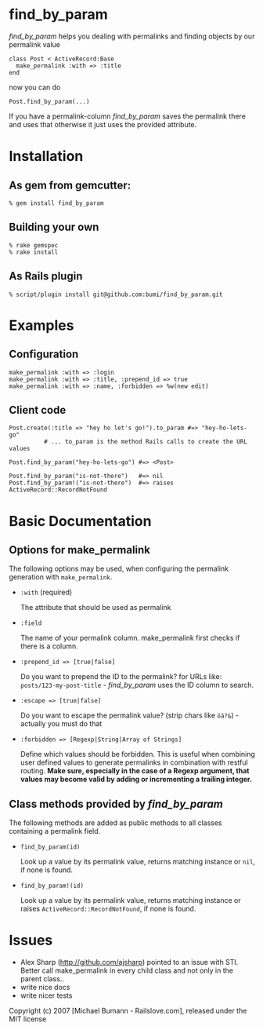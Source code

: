 find_by_param
=============

*find_by_param* helps you dealing with permalinks and finding objects by our
permalink value

    class Post < ActiveRecord:Base
      make_permalink :with => :title
    end

now you can do 
  
    Post.find_by_param(...)

If you have a permalink-column *find_by_param* saves the permalink there and
uses that otherwise it just uses the provided attribute.


Installation
========

As gem from gemcutter:
-------------

    % gem install find_by_param

Building your own
-------------

    % rake gemspec
    % rake install

As Rails plugin
-------------

    % script/plugin install git@github.com:bumi/find_by_param.git


Examples
========

Configuration
-------------

    make_permalink :with => :login
    make_permalink :with => :title, :prepend_id => true
    make_permalink :with => :name, :forbidden => %w(new edit)

Client code
-----------

    Post.create(:title => "hey ho let's go!").to_param #=> "hey-ho-lets-go" 
              # ... to_param is the method Rails calls to create the URL values

    Post.find_by_param("hey-ho-lets-go") #=> <Post>

    Post.find_by_param("is-not-there")   #=> nil
    Post.find_by_param!("is-not-there")  #=> raises ActiveRecord::RecordNotFound


Basic Documentation
===================

Options for make_permalink
--------------------------

The following options may be used, when configuring the permalink generation
with `make_permalink`.

 *   `:with` (required)

     The attribute that should be used as permalink

 *   `:field`

     The name of your permalink column. make_permalink first checks if there is 
     a column. 

 *   `:prepend_id => [true|false]`

     Do you want to prepend the ID to the permalink? for URLs like:
     `posts/123-my-post-title` - *find_by_param* uses the ID column to search.

 *   `:escape => [true|false]`

     Do you want to escape the permalink value? (strip chars like `öä?&`) -
     actually you must do that

 *   `:forbidden => [Regexp|String|Array of Strings]`

     Define which values should be forbidden. This is useful when combining user
     defined values to generate permalinks in combination with restful routing.
     **Make sure, especially in the case of a Regexp argument, that values may
     become valid by adding or incrementing a trailing integer.**


Class methods provided by *find_by_param*
---------------------------------------

The following methods are added as public methods to all classes containing a
permalink field.

 *   `find_by_param(id)`

     Look up a value by its permalink value, returns matching instance or
     `nil`, if none is found.

 *   `find_by_param!(id)`

     Look up a value by its permalink value, returns matching instance or
     raises `ActiveRecord::RecordNotFound`, if none is found.


Issues
=======

* Alex Sharp (http://github.com/ajsharp) pointed to an issue with STI. Better call make_permalink in every child class and not only in the parent class..
* write nice docs
* write nicer tests

Copyright (c) 2007 \[Michael Bumann - Railslove.com\], released under the MIT license
